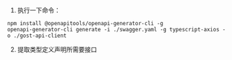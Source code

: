 1. 执行一下命令：
```
npm install @openapitools/openapi-generator-cli -g
openapi-generator-cli generate -i ./swagger.yaml -g typescript-axios -o ./gost-api-client
```

2. 提取类型定义声明所需要接口
